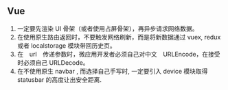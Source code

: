 ## Vue

1. 一定要先渲染 UI 骨架（或者使用占屏骨架），再异步请求网络数据。
2. 在使用原生路由返回时，不要触发网络刷新，而是将新数据通过 vuex, redux 或者 localstorage 模块带回历史页。
3. 在　url　传递参数时，微应用开发者必须自己对中文　URLEncode，在接受时必须自己 URLDecode。
4. 在不使用原生 navbar , 而选择自己手写时, 一定要引入 device 模块取得 statusbar 的高度让出安全距离.


